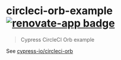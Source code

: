 # circleci-orb-example [![renovate-app badge][renovate-badge]][renovate-app]
> Cypress CircleCI Orb example

See [cypress-io/circleci-orb](https://github.com/cypress-io/circleci-orb)

[renovate-badge]: https://img.shields.io/badge/renovate-app-blue.svg
[renovate-app]: https://renovateapp.com/
